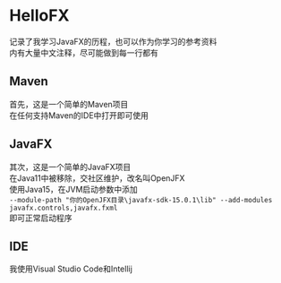 # HelloFX
记录了我学习JavaFX的历程，也可以作为你学习的参考资料  
内有大量中文注释，尽可能做到每一行都有

## Maven
首先，这是一个简单的Maven项目  
在任何支持Maven的IDE中打开即可使用

## JavaFX
其次，这是一个简单的JavaFX项目  
在Java11中被移除，交社区维护，改名叫OpenJFX  
使用Java15，在JVM启动参数中添加  
` --module-path "你的OpenJFX目录\javafx-sdk-15.0.1\lib" --add-modules javafx.controls,javafx.fxml `  
即可正常启动程序

## IDE
我使用Visual Studio Code和Intellij  
